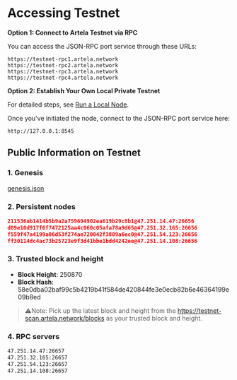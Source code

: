 
# Accessing Testnet

**Option 1: Connect to Artela Testnet via RPC**

You can access the JSON-RPC port service through these URLs:

    https://testnet-rpc1.artela.network
    https://testnet-rpc2.artela.network
    https://testnet-rpc3.artela.network
    https://testnet-rpc4.artela.network

**Option 2: Establish Your Own Local Private Testnet**

For detailed steps, see [Run a Local Node](./full-node-setup).

Once you've initiated the node, connect to the JSON-RPC port service here:

    http://127.0.0.1:8545

## Public Information on Testnet

### 1. Genesis

[genesis.json](./genesis.json)

### 2. Persistent nodes

```json
211536ab1414b5b9a2a759694902ea619b29c8b1@47.251.14.47:26656
d89e10d917f6f7472125aa4c060c05afa78a9d65@47.251.32.165:26656
f559f47a4199a06d53f274ae720042f3809a6ec0@47.251.54.123:26656
ff30114dc4ac73b25723e9f3d41bbe1bdd4242ee@47.251.14.108:26656
```

### 3. Trusted block and height

- **Block Height**: 250870
- **Block Hash**: 58e0dba02baf99c5b4219b41f584de420844fe3e0ecb82b6e46364199e09b8ed

> ⚠️Note: Pick up the latest block and height from the <https://testnet-scan.artela.network/blocks> as your trusted block and height.
>

### 4. RPC servers

```bash
47.251.14.47:26657
47.251.32.165:26657
47.251.54.123:26657
47.251.14.108:26657
```
